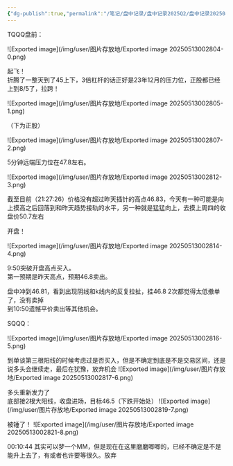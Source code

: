```yaml
---
{"dg-publish":true,"permalink":"/笔记/盘中记录/盘中记录2025Q2/盘中记录202504/20250408盘中记录/"}
---
```


TQQQ盘前：

![Exported image](/img/user/图片存放地/Exported image 20250513002804-0.png)

起飞！  
折腾了一整天到了45上下，3倍杠杆的话正好是23年12月的压力位，正股都已经上到8/5了，拉跨！

![Exported image](/img/user/图片存放地/Exported image 20250513002805-1.png)

（下为正股）

![Exported image](/img/user/图片存放地/Exported image 20250513002807-2.png)  

5分钟远端压力位在47.8左右。

![Exported image](/img/user/图片存放地/Exported image 20250513002812-3.png)

截至目前（21:27:26）价格没有超过昨天插针的高点46.83，今天有一种可能是向上摸高之后回落到和昨天趋势接轨的水平，另一种就是猛猛向上，去摸上周四的收盘价50.7左右

开盘！

![Exported image](/img/user/图片存放地/Exported image 20250513002814-4.png)

9:50突破开盘高点买入。  
第一预期是昨天高点，预期46.8卖出。
 
盘中冲到46.81，看到出现阴线和k线内的反复拉扯，挂46.8 2次都觉得太低撤单了，没有卖掉  
到10:50遗憾平价卖出等其他机会。
 
SQQQ：

![Exported image](/img/user/图片存放地/Exported image 20250513002816-5.png)

到单谈第三根阳线的时候考虑过是否买入，但是不确定到底是不是交易区间，还是说多头会继续走，最后在犹豫，放弃机会
 ![Exported image](/img/user/图片存放地/Exported image 20250513002817-6.png)

多头重新发力了  
底部接2根大阳线，收盘进场，目标46.5（下跌开始处）
 ![Exported image](/img/user/图片存放地/Exported image 20250513002819-7.png)

被锤了！
 ![Exported image](/img/user/图片存放地/Exported image 20250513002821-8.png)

00:10:44 其实可以梦一个MM，但是现在在这里磨磨唧唧的，已经不确定是不是能升上去了，有或者也许要等很久。放弃